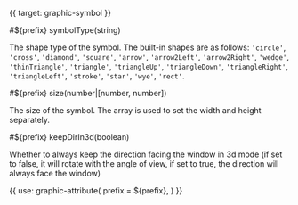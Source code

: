 {{ target: graphic-symbol }}

<!-- Canopus ISymbolAttribute -->

#${prefix} symbolType(string)

The shape type of the symbol. The built-in shapes are as follows: `'circle'`, `'cross'`, `'diamond'`, `'square'`, `'arrow'`, `'arrow2Left'`, `'arrow2Right'`, `'wedge'`, `'thinTriangle'`, `'triangle'`, `'triangleUp'`, `'triangleDown'`, `'triangleRight'`, `'triangleLeft'`, `'stroke'`, `'star'`, `'wye'`, `'rect'`.

#${prefix} size(number|[number, number])

The size of the symbol. The array is used to set the width and height separately.

#${prefix} keepDirIn3d(boolean)

Whether to always keep the direction facing the window in 3d mode (if set to false, it will rotate with the angle of view, if set to true, the direction will always face the window)

{{ use: graphic-attribute(
  prefix = ${prefix},
) }}